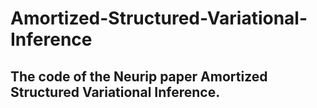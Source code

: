 # Amortized-Structured-Variational-Inference

## The code of the Neurip paper Amortized Structured Variational Inference.

